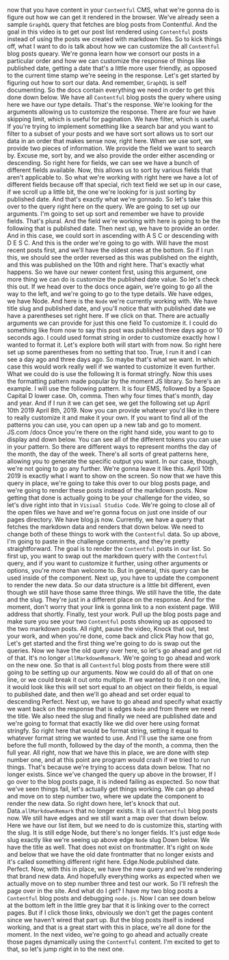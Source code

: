 now that you have content in your `Contentful` CMS, what we're gonna do is figure out how we can get it rendered in the browser. We've already seen a sample `GraphQL` query that fetches are blog posts from Contentful. And the goal in this video is to get our post list rendered using `Contentful` posts instead of using the posts we created with markdown files. So to kick things off, what I want to do is talk about how we can customize the all `Contentful` blog posts queary. We're gonna learn how we consort our posts in a particular order and how we can customize the response of things like published date, getting a date that's a little more user friendly, as opposed to the current time stamp we're seeing in the response. Let's get started by figuring out how to sort our data. And remember, `GraphQL` is self documenting. So the docs contain everything we need in order to get this done down below. We have all `Contentful` blog posts the query where using here we have our type details. That's the response. We're looking for the arguments allowing us to customize the response. There are four we have skipping limit, which is useful for pagination. We have filter, which is useful. If you're trying to implement something like a search bar and you want to filter to a subset of your posts and we have sort sort allows us to sort our data in an order that makes sense now, right here. When we use sort, we provide two pieces of information. We provide the field we want to search by. Excuse me, sort by, and we also provide the order either ascending or descending. So right here for fields, we can see we have a bunch of different fields available. Now, this allows us to sort by various fields that aren't applicable to. So what we're working with right here we have a lot of different fields because off that special, rich text field we set up in our case, if we scroll up a little bit, the one we're looking for is just sorting by published date. And that's exactly what we're gonnado. So let's take this over to the query right here on the query. We are going to set up our arguments. I'm going to set up sort and remember we have to provide fields. That's plural. And the field we're working with here is going to be the following that is published date. Then next up, we have to provide an order. And in this case, we could sort in ascending with A S C or descending with D E S C. And this is the order we're going to go with. Will have the most recent posts first, and we'll have the oldest ones at the bottom. So if I run this, we should see the order reversed as this was published on the eighth, and this was published on the 10th and right here. That's exactly what happens. So we have our newer content first, using this argument, one more thing we can do is customize the published date value. So let's check this out. If we head over to the docs once again, we're going to go all the way to the left, and we're going to go to the type details. We have edges, we have Node. And here is the `Node` we're currently working with. We have title slug and published date, and you'll notice that with published date we have a parentheses set right here. If we click on that. There are actually arguments we can provide for just this one field To customize it. I could do something like from now to say this post was published three days ago or 10 seconds ago. I could used format string in order to customize exactly how I wanted to format it. Let's explore both will start with from now. So right here set up some parentheses from no setting that too. True, I run it and I can see a day ago and three days ago. So maybe that's what we want. In which case this would work really well if we wanted to customize it even further. What we could do is use the following It is format stringfy. Now this uses the formatting pattern made popular by the moment JS library. So here's an example. I will use the following pattern. It is four EMS, followed by a Space Capital D lower case. Oh, comma. Then why four times that's month, day and year. And if I run it we can get see, we get the following set up April 10th 2019 April 8th, 2019. Now you can provide whatever you'd like in there to really customize it and make it your own. If you want to find all of the patterns you can use, you can open up a new tab and go to moment. JS.com /docs Once you're there on the right hand side, you want to go to display and down below. You can see all of the different tokens you can use in your pattern. So there are different ways to represent months the day of the month, the day of the week. There's all sorts of great patterns here, allowing you to generate the specific output you want. In our case, though, we're not going to go any further. We're gonna leave it like this. April 10th 2019 is exactly what I want to show on the screen. So now that we have this query in place, we're going to take this over to our blog posts page, and we're going to render these posts instead of the markdown posts. Now getting that done is actually going to be your challenge for the video, so let's dive right into that in `Visiual Studio Code`. We're going to close all of the open files we have and we're gonna focus on just one inside of our pages directory. We have blog.js now. Currently, we have a query that fetches the markdown data and renders that down below. We need to change both of these things to work with the `Contentful` data. So up above, I'm going to paste in the challenge comments, and they're pretty straightforward. The goal is to render the `Contentful` posts in our list. So first up, you want to swap out the markdown query with the `Contentful` query, and if you want to customize it further, using other arguments or options, you're more than welcome to. But in general, this query can be used inside of the component. Next up, you have to update the component to render the new data. So our data structure is a little bit different, even though we still have those same three things. We still have the title, the date and the slug. They're just in a different place on the response. And for the moment, don't worry that your link is gonna link to a non existent page. Will address that shortly. Finally, test your work. Pull up the blog posts page and make sure you see your two `Contentful` posts showing up as opposed to the two markdown posts. All right, pause the video, Knock that out, test your work, and when you're done, come back and click Play how that go, Let's get started and the first thing we're going to do is swap out the queries. Now we have the old query over here, so let's go ahead and get rid of that. It's no longer `allMarkdownRemark`. We're going to go ahead and work on the new one. So that is all `Contentful` blog posts from there were still going to be setting up our arguments. Now we could do all of that on one line, or we could break it out onto multiple. If we wanted to do it on one line, it would look like this will set sort equal to an object on their fields, is equal to published date, and then we'll go ahead and set order equal to descending Perfect. Next up, we have to go ahead and specify what exactly we want back on the response that is edges `Node` and from there we need the title. We also need the slug and finally we need are published date and we're going to format that exactly like we did over here using format stringfy. So right here that would be format string, setting it equal to whatever format string we wanted to use. And I'll use the same one from before the full month, followed by the day of the month, a comma, then the full year. All right, now that we have this in place, we are done with step number one, and at this point are program would crash if we tried to run things. That's because we're trying to access data down below. That no longer exists. Since we've changed the query up above in the browser, If I go over to the blog posts page, it is indeed failing as expected. So now that we've seen things fail, let's actually get things working. We can go ahead and move on to step number two, where we update the component to render the new data. So right down here, let's knock that out. Data.`allMarkdownRemark` that no longer exists. It is all `Contentful` blog posts now. We still have edges and we still want a map over that down below. Here we have our list item, but we need to do is customize this, starting with the slug. It is still edge Node, but there's no longer fields. It's just edge `Node` slug exactly like we're seeing up above edge `Node` slug Down below. We have the title as well. That does not exist on frontmatter. It's right on `Node` and below that we have the old date frontmatter that no longer exists and it's called something different right here. Edge.Node.published date. Perfect. Now, with this in place, we have the new query and we're rendering that brand new data. And hopefully everything works as expected when we actually move on to step number three and test our work. So I'll refresh the page over in the site. And what do I get? I have my two blog posts a `Contentful` blog posts and debugging `node.js`. Now I can see down below at the bottom left in the little grey bar that it is linking over to the correct pages. But if I click those links, obviously we don't get the pages content since we haven't wired that part up. But the blog posts itself is indeed working, and that is a great start with this in place, we're all done for the moment. In the next video, we're going to go ahead and actually create those pages dynamically using the `Contentful` content. I'm excited to get to that, so let's jump right in to the next one.